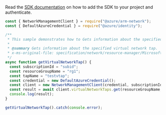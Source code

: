 Read the [SDK documentation](https://github.com/Azure/azure-sdk-for-js/blob/%40azure%2Farm-network_27.0.0/sdk/network/arm-network/README.md) on how to add the SDK to your project and authenticate.

```javascript
const { NetworkManagementClient } = require("@azure/arm-network");
const { DefaultAzureCredential } = require("@azure/identity");

/**
 * This sample demonstrates how to Gets information about the specified virtual network tap.
 *
 * @summary Gets information about the specified virtual network tap.
 * x-ms-original-file: specification/network/resource-manager/Microsoft.Network/stable/2021-05-01/examples/VirtualNetworkTapGet.json
 */
async function getVirtualNetworkTap() {
  const subscriptionId = "subid";
  const resourceGroupName = "rg1";
  const tapName = "testvtap";
  const credential = new DefaultAzureCredential();
  const client = new NetworkManagementClient(credential, subscriptionId);
  const result = await client.virtualNetworkTaps.get(resourceGroupName, tapName);
  console.log(result);
}

getVirtualNetworkTap().catch(console.error);
```
